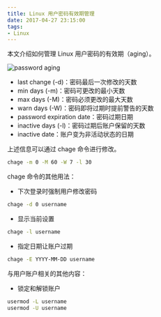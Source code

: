 ```yaml
---
title: Linux 用户密码有效期管理
date: 2017-04-27 23:15:00
tags:
- Linux
---
```

本文介绍如何管理 Linux 用户密码的有效期（aging）。

![password aging](/img/master/passaging.png)

- last change (-d)：密码最后一次修改的天数
- min days   (-m)：密码可更改的最小天数
- max days   (-M)：密码必须更改的最大天数
- warn days  (-W)：密码即将过期时提前警告的天数
- password expiration date：密码过期日期
- inactive days (-l)：密码过期后账户保留的天数
- inactive date：账户变为非活动状态的日期

上述信息可以通过 chage 命令进行修改。

```bash
chage -m 0 -M 60 -W 7 -l 30
```

chage 命令的其他用法：

- 下次登录时强制用户修改密码

```bash
chage -d 0 username
```

- 显示当前设置

```bash
chage -l username
```

- 指定日期让账户过期

```bash
chage -E YYYY-MM-DD username
```

与用户账户相关的其他内容：

- 锁定和解锁账户

```bash
usermod -L username
usermod -U username
```
